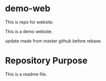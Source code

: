 # demo-web
This is repo for website.

This is a demo website.

update made from master github before rebase.

# Repository Purpose

This is a readme file.
